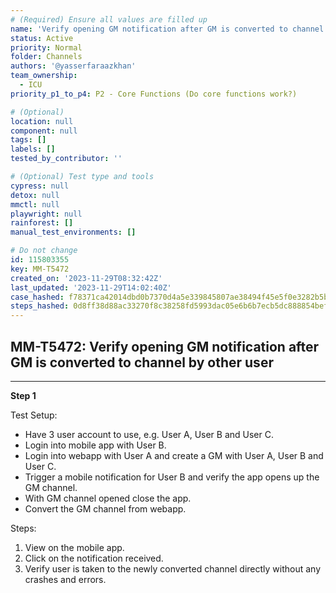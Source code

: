 ```yaml
---
# (Required) Ensure all values are filled up
name: 'Verify opening GM notification after GM is converted to channel by other user'
status: Active
priority: Normal
folder: Channels
authors: '@yasserfaraazkhan'
team_ownership:
  - ICU
priority_p1_to_p4: P2 - Core Functions (Do core functions work?)

# (Optional)
location: null
component: null
tags: []
labels: []
tested_by_contributor: ''

# (Optional) Test type and tools
cypress: null
detox: null
mmctl: null
playwright: null
rainforest: []
manual_test_environments: []

# Do not change
id: 115803355
key: MM-T5472
created_on: '2023-11-29T08:32:42Z'
last_updated: '2023-11-29T14:02:40Z'
case_hashed: f78371ca42014dbd0b7370d4a5e339845807ae38494f45e5f0e3282b5ba63610cce057c84616117d7a0a449f9573f887
steps_hashed: 0d8ff38d88ac33270f8c38258fd5993dac05e6b6b7ecb5dc888854bef16bcb6db4bd70a6cf7ac753a4bfd3fae4072f14
---
```


<!-- (Auto-generated) Based on frontmatter's "key" and "name" -->

## MM-T5472: Verify opening GM notification after GM is converted to channel by other user

---

**Step 1**

Test Setup:

- Have 3 user account to use, e.g. User A, User B and User C.
- Login into mobile app with User B.
- Login into webapp with User A and create a GM with User A, User B and User C.
- Trigger a mobile notification for User B and verify the app opens up the GM channel.
- With GM channel opened close the app.
- Convert the GM channel from webapp.

Steps:

1. View on the mobile app.
2. Click on the notification received.
3. Verify user is taken to the newly converted channel directly without any crashes and errors.
